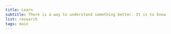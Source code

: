 ```yaml
---
title: Learn
subtitle: There is a way to understand something better. It is to know as much as possible about it.
list: research
tags: main
---
```


